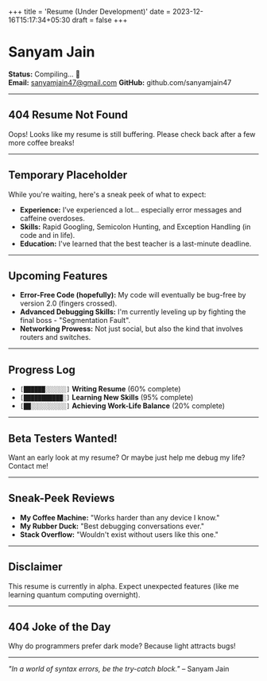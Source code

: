 +++
title = 'Resume (Under Development)'
date = 2023-12-16T15:17:34+05:30
draft = false
+++

# **Sanyam Jain**
**Status:** Compiling... 🔄  
**Email:** sanyamjain47@gmail.com
**GitHub:** github.com/sanyamjain47  

---

## **404 Resume Not Found**
Oops! Looks like my resume is still buffering. Please check back after a few more coffee breaks!

---

## **Temporary Placeholder**
While you're waiting, here's a sneak peek of what to expect:

- **Experience:** I’ve experienced a lot... especially error messages and caffeine overdoses.
- **Skills:** Rapid Googling, Semicolon Hunting, and Exception Handling (in code and in life).
- **Education:** I've learned that the best teacher is a last-minute deadline.

---

## **Upcoming Features**
- **Error-Free Code (hopefully):** My code will eventually be bug-free by version 2.0 (fingers crossed).
- **Advanced Debugging Skills:** I'm currently leveling up by fighting the final boss - "Segmentation Fault".
- **Networking Prowess:** Not just social, but also the kind that involves routers and switches.

---

## **Progress Log**
- `[██████░░░░░░]` **Writing Resume** (60% complete)
- `[███████████░]` **Learning New Skills** (95% complete)
- `[██░░░░░░░░░░]` **Achieving Work-Life Balance** (20% complete)

---

## **Beta Testers Wanted!**
Want an early look at my resume? Or maybe just help me debug my life? Contact me!

---

## **Sneak-Peek Reviews**
- **My Coffee Machine:** "Works harder than any device I know."
- **My Rubber Duck:** "Best debugging conversations ever."
- **Stack Overflow:** "Wouldn't exist without users like this one."

---

## **Disclaimer**
This resume is currently in alpha. Expect unexpected features (like me learning quantum computing overnight).

---

## **404 Joke of the Day**
Why do programmers prefer dark mode? Because light attracts bugs!

---

*"In a world of syntax errors, be the try-catch block."* – Sanyam Jain
